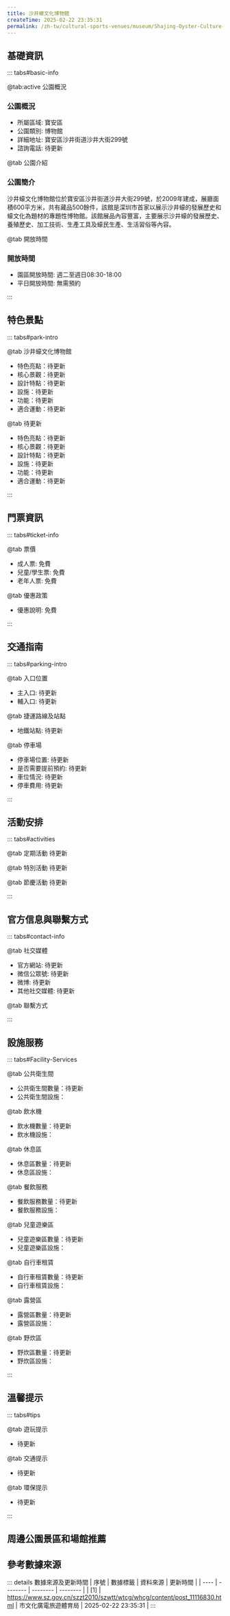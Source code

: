 ```yaml
---
title: 沙井蠔文化博物館
createTime: 2025-02-22 23:35:31
permalink: /zh-tw/cultural-sports-venues/museum/Shajing-Oyster-Culture-Museum/
---
```



<script setup>
import ImageSwiper from '/.vuepress/theme/components/ImageSwiper.vue'
// 轮播图数据
const swiperItems = [
    {
                link: 'https://www.sz.gov.cn/img/4/4097/4097243/11116830.jpg',
                title: '沙井蠔文化博物館',
                description: '沙井蠔文化博物館位於寶安區沙井街道沙井大街299號，於2009年建成，展廳面積600平方米，共有藏品500餘件，該館是深圳市首家以展示沙井蠔的發展歷史和蠔文化為題材的專題性博物館。該館展品內容豐富，主...',
                author: '市文化廣電旅遊體育局',
                date: '2025/02/23'
                },
  {
                link: 'https://www.sz.gov.cn/img/4/4097/4097243/11116830.jpg',
                title: '沙井蠔文化博物館',
                description: '沙井蠔文化博物館位於寶安區沙井街道沙井大街299號，於2009年建成，展廳面積600平方米，共有藏品500餘件，該館是深圳市首家以展示沙井蠔的發展歷史和蠔文化為題材的專題性博物館。該館展品內容豐富，主...',
                author: '市文化廣電旅遊體育局',
                date: '2025/02/23'
                }
]
// 配置项
const swiperConfig = {
  height: 500,
  showInfo: true
}
</script>
<!-- 轮播图组件 -->
<ImageSwiper :items="swiperItems" :config="swiperConfig" />



## 基礎資訊

::: tabs#basic-info

@tab:active 公園概況
### 公園概況
- 所屬區域: 寶安區
- 公園類別: 博物館
- 詳細地址: 寶安區沙井街道沙井大街299號
- 諮詢電話: 待更新

@tab 公園介紹
### 公園簡介
沙井蠔文化博物館位於寶安區沙井街道沙井大街299號，於2009年建成，展廳面積600平方米，共有藏品500餘件，該館是深圳市首家以展示沙井蠔的發展歷史和蠔文化為題材的專題性博物館。該館展品內容豐富，主要展示沙井蠔的發展歷史、養殖歷史、加工技術、生產工具及蠔民生產、生活習俗等內容。

@tab 開放時間
### 開放時間
- 園區開放時間: 週二至週日08:30-18:00
- 平日開放時間: 無需預約

:::

## 特色景點

::: tabs#park-intro

@tab 沙井蠔文化博物館
<ImageCard
image="https://www.sz.gov.cn/img/4/4097/4097243/11116830.jpg"
    title="沙井蠔文化博物館"
    description="沙井蠔文化博物館位於寶安區沙井街道沙井大街299號，於2009年建成，展廳面積600平方米，共有藏品500餘件，該館是深圳市首家以展示沙井蠔的發展歷史和蠔文化為題材的專題性博物館。該館展品內容豐富，主要展示沙井蠔的發展歷史、養殖歷史、加工技術、生產工具及蠔民生產、生活習俗等內容。"
    date=""
    author="市文化廣電旅遊體育局"
/>


- 特色亮點：待更新
- 核心景觀：待更新
- 設計特點：待更新
- 設施：待更新
- 功能：待更新
- 適合運動：待更新

@tab 待更新
<ImageCard
image="https://www.sz.gov.cn/img/4/4097/4097243/11116830.jpg"
    title="沙井蠔文化博物館"
    description="沙井蠔文化博物館位於寶安區沙井街道沙井大街299號，於2009年建成，展廳面積600平方米，共有藏品500餘件，該館是深圳市首家以展示沙井蠔的發展歷史和蠔文化為題材的專題性博物館。該館展品內容豐富，主要展示沙井蠔的發展歷史、養殖歷史、加工技術、生產工具及蠔民生產、生活習俗等內容。"
    date=""
    author="市文化廣電旅遊體育局"
/>


- 特色亮點：待更新
- 核心景觀：待更新
- 設計特點：待更新
- 設施：待更新
- 功能：待更新
- 適合運動：待更新

:::

## 門票資訊

::: tabs#ticket-info

@tab 票價
- 成人票: 免費
- 兒童/學生票: 免費
- 老年人票: 免費

@tab 優惠政策
- 優惠說明: 免費

:::

## 交通指南

::: tabs#parking-intro

@tab 入口位置
- 主入口: 待更新
- 輔入口: 待更新

@tab 捷運路線及站點
- 地鐵站點: 待更新

@tab 停車場
- 停車場位置: 待更新
- 是否需要提前預約: 待更新
- 車位情況: 待更新
- 停車費用: 待更新

:::

## 活動安排

::: tabs#activities

@tab 定期活動
待更新

@tab 特別活動
待更新

@tab 節慶活動
待更新

:::

## 官方信息與聯繫方式

::: tabs#contact-info

@tab 社交媒體
- 官方網站: 待更新
- 微信公眾號: 待更新
- 微博: 待更新
- 其他社交媒體: 待更新

@tab 聯繫方式

:::

## 設施服務

::: tabs#Facility-Services

@tab 公共衛生間
- 公共衛生間數量：待更新
- 公共衛生間設施：

@tab 飲水機
- 飲水機數量：待更新
- 飲水機設施：

@tab 休息區
- 休息區數量：待更新
- 休息區設施：

@tab 餐飲服務
- 餐飲服務數量：待更新
- 餐飲服務設施：

@tab 兒童遊樂區
- 兒童遊樂區數量：待更新
- 兒童遊樂區設施：

@tab 自行車租賃
- 自行車租賃數量：待更新
- 自行車租賃設施：

@tab 露營區
- 露營區數量：待更新
- 露營區設施：

@tab 野炊區
- 野炊區數量：待更新
- 野炊區設施：

:::

## 溫馨提示

::: tabs#tips

@tab 遊玩提示
- 待更新

@tab 交通提示
- 待更新

@tab 環保提示
- 待更新

:::

## 周邊公園景區和場館推薦

<CardGrid>
  <ImageCard
        image="https://www.szartm.com/open/images/gkbg.png"
        title="深圳美術館"
        description="深圳美術館是深圳最早的藝術品展覽機構，其前身深圳展覽館建於1976年，佔地5500平方米，建築面積2800平方米。早期的深圳展覽館利用特區'文化窗口」和毗鄰港澳的優勢，積極推進海內外藝術交流。建館之初，吸引了吳冠中、蔣兆和、黃冑等一大批國內知名藝術家在深圳舉辦展覽，成為當時中國美術走向世界的橋頭堡。1987年，深圳藝術家在深圳舉辦展覽，成為當時中國美術走向世界的橋頭堡。1987年，深圳藝術家在深圳舉辦展覽，成為當時中國美術走向世界的橋頭堡。"
        href="/zh-tw/cultural-sports-venues/museum/Hakka-Folk-Customs-Museum-in-Longgang-District,-Shenzhen/"
        author="待更新"
        date="2025/01/02"
      />
      <ImageCard
        image="https://www.szartm.com/open/images/gkbg.png"
        title="深圳美術館"
        description="深圳美術館是深圳最早的藝術品展覽機構，其前身深圳展覽館建於1976年，佔地5500平方米，建築面積2800平方米。早期的深圳展覽館利用特區'文化窗口」和毗鄰港澳的優勢，積極推進海內外藝術交流。建館之初，吸引了吳冠中、蔣兆和、黃冑等一大批國內知名藝術家在深圳舉辦展覽，成為當時中國美術走向世界的橋頭堡。1987年，深圳藝術家在深圳舉辦展覽，成為當時中國美術走向世界的橋頭堡。1987年，深圳藝術家在深圳舉辦展覽，成為當時中國美術走向世界的橋頭堡。"
        href="/zh-tw/cultural-sports-venues/museum/Hakka-Folk-Customs-Museum-in-Longgang-District,-Shenzhen/"
        author="待更新"
        date="2025/01/02"
      />
    </CardGrid>


## 參考數據來源

::: details 數據來源及更新時間
| 序號 | 數據標籤 | 資料來源 | 更新時間 |
| ---- | -------- | -------- | -------- |
| [1] | https://www.sz.gov.cn/szzt2010/szwtt/wtcg/whcg/content/post_11116830.html | 市文化廣電旅遊體育局 | 2025-02-22 23:35:31 |
:::

